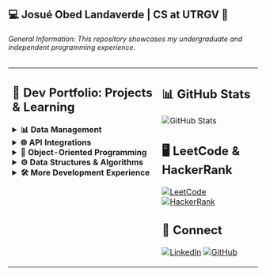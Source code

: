 ## 💻 Josué Obed Landaverde | CS at UTRGV 🤠 

###### General Information: This repository showcases my undergraduate and independent programming experience.

<table>
  <tr>
    <td valign="top" width="60%">
    
## 📕 Dev Portfolio: Projects & Learning

<details>
<summary><b>📊 Data Management</b></summary> 
  
  🐢 under maintenance...
  
</details>

<details>
<summary><b>🌐 API Integrations</b></summary> 
  
  🐢 under maintenance...
  
</details>

<details>
<summary><b>🧩 Object-Oriented Programming</b></summary>
  
[![OOP](https://img.shields.io/badge/Java_OOP--007396?style=flat-square&logo=java&logoColor=white)](https://github.com/jlndvr/JAVAOOP)  
[![OOP](https://img.shields.io/badge/OOP--00599C?style=flat-square&logo=c%2B%2B&logoColor=white)](https://github.com/jlndvr/CPPOOP)
  
</details>

<details>
<summary><b>⚙️ Data Structures & Algorithms</b></summary> 
  
  🐢 under maintenance...
  
</details>

<details>
<summary><b>🛠️ More Development Experience</b></summary> 

[Tic Tac Toe](https://github.com/jlndvr/tic-tac-toe)
[Rock Paper Scissors Lizard Spock](https://github.com/jlndvr/rockPaperScissorsLizardSpock)
[Dog Years](https://github.com/jlndvr/dogYears)
[Fizz Buzz](https://github.com/jlndvr/fizzBuzz)
[Quadratic Formula](https://github.com/jlndvr/quadraticFormula)
[Piggy Bank](https://github.com/jlndvr/quadraticFormula)
[Magic 8-Ball](https://github.com/jlndvr/magic8-Ball)
[The Harry Potter Sorting Hat](https://github.com/jlndvr/harryPotterSortingHatQuiz)
[Text Adventure](https://github.com/jlndvr/textAdventure)
[Whale Talk](https://github.com/jlndvr/whaleTalk)
[Planting a Tree](https://github.com/jlndvr/plantingATree)
[Java Variables: Mad Libs](https://github.com/jlndvr/Java-Variables-MadLibs)
[Math Magic](https://github.com/jlndvr/mathMagic)
[A Basic Calculator](https://github.com/jlndvr/aBasicCalculator)
[Build a Droid](https://github.com/jlndvr/buildADroid)
[Car Loan Payment Calculator](https://github.com/jlndvr/CarLoanPaymentCalculator)
[Continents and Cities](https://github.com/jlndvr/ContinentsandCities)
[Desert Island Playlist](https://github.com/jlndvr/desertIslandPlaylist)
[The Prime Directive](https://github.com/jlndvr/thePrimeDirective)
[DNA Sequencing](https://github.com/jlndvr/DNAsequencing)

</details>
    </td>
    <td valign="top" width="40%">
    
## 📊 GitHub Stats
![GitHub Stats](https://github-readme-stats.vercel.app/api?username=jlndvr&show_icons=true&theme=radical&hide_title=true)

## 🖥️ LeetCode & HackerRank
[![LeetCode](https://img.shields.io/badge/LeetCode--FFA116?style=for-the-badge&logo=leetcode)](https://leetcode.com/jlndvr/)
[![HackerRank](https://img.shields.io/badge/HackerRank--2EC866?style=for-the-badge&logo=hackerrank)](https://www.hackerrank.com/profile/jlndvr)

## 🤝 Connect
[![LinkedIn](https://img.shields.io/badge/LinkedIn--0A66C2?style=for-the-badge&logo=linkedin)](https://linkedin.com/in/jlndvr)
[![GitHub](https://img.shields.io/badge/GitHub--181717?style=for-the-badge&logo=github)](https://github.com/jlndvr)
